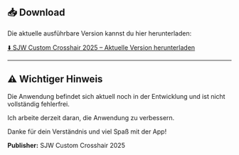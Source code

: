 ## 📥 Download

Die aktuelle ausführbare Version kannst du hier herunterladen:

[⬇️ SJW Custom Crosshair 2025 – Aktuelle Version herunterladen](https://github.com/SJW-Custom-Crosshair-2025/SJW-Custom-Crosshair-2025/releases/download/v1.0.9/main.exe)

---

## ⚠️ Wichtiger Hinweis

Die Anwendung befindet sich aktuell noch in der Entwicklung und ist nicht vollständig fehlerfrei. 

Ich arbeite derzeit daran, die Anwendung zu verbessern.

Danke für dein Verständnis und viel Spaß mit der App!

**Publisher:** SJW Custom Crosshair 2025
